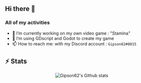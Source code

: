 ## Hi there 👋


### All of my activities

- 🔭 I’m currently working on my own video game : "Stamina"
- 🌱 I’m using GDscript and Godot to create my game
- 📫 How to reach me: with my Discord account : `Gipson62#8015`

## ⚡ Stats
<p align="center">

  <img src="https://github-readme-stats.vercel.app/api?username=Gipson62&theme=radical&show_icons=true&count_private=true" alt="Gipson62's Github stats">
</p>

